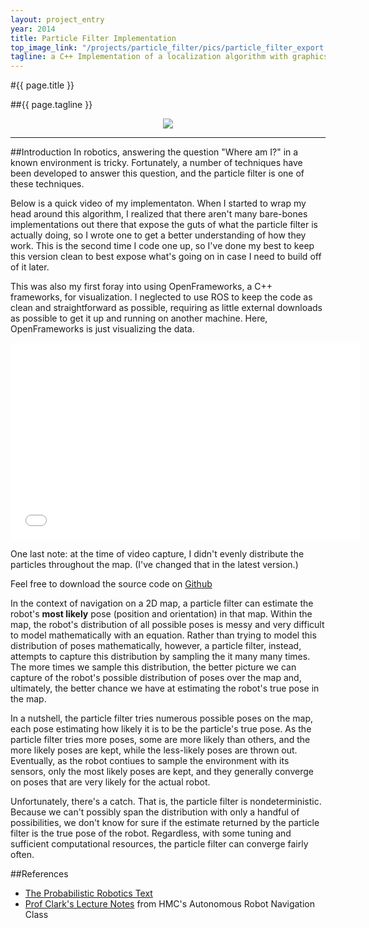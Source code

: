 ```yaml
---
layout: project_entry
year: 2014
title: Particle Filter Implementation
top_image_link: "/projects/particle_filter/pics/particle_filter_export.png"
tagline: a C++ Implementation of a localization algorithm with graphics rendered in OpenFrameworks
---
```

#{{ page.title }}

##{{ page.tagline }}

<center>
<img src={{ page.top_image_link }} ></A>
</center>

***

##Introduction
In robotics, answering the question "Where am I?" in a known environment is
tricky. Fortunately, a number of techniques have been developed to answer this
question, and the particle filter is one of these techniques.

Below is a quick video of my implementaton. When I started to wrap my head
around this algorithm, I realized that there aren't many bare-bones
implementations out there that expose the guts of what the particle filter is
actually doing, so I wrote one to get a better understanding of how they work.
This is the second time I code one up, so I've done my best to keep this
version clean to best expose what's going on in case I need to build off of it
later.

This was also my first foray into using OpenFrameworks, a C++ frameworks, for
visualization. I neglected to use ROS to keep the code as clean and
straightforward as possible, requiring as little external downloads as possible
to get it up and running on another machine. Here, OpenFrameworks is just
visualizing the data.

<center>
<iframe width="560" height="315" src="//www.youtube.com/embed/DY-l30yNMYU?list=UUc8qYIxKs4CkRFSN7Vdn-lw" frameborder="0" allowfullscreen></iframe>
</center>

One last note: at the time of video capture, I didn't evenly distribute the
particles throughout the map. (I've changed that in the latest version.)

Feel free to download the source code on
[Github](https://github.com/Poofjunior/ParticleFilter)

In the context of navigation on a 2D map, a particle filter can estimate
the robot's **most likely** pose (position and orientation) in that
map. Within the map, the robot's distribution of all possible poses is
messy and very difficult to model mathematically with an equation. Rather than
trying to model this distribution of poses mathematically, however, a
particle filter, instead, attempts to capture this distribution by sampling the 
it many many times. The more times we sample this distribution, the
better picture we can capture of the robot's possible distribution of poses
over the map and, ultimately, the better chance we have at estimating the
robot's true pose in the map.

In a nutshell, the particle filter tries numerous possible poses on the map,
each pose estimating how likely it is to be the particle's true pose. As the
particle filter tries more poses, some are more likely than others, and the
more likely poses are kept, while the less-likely poses are thrown out.
Eventually, as the robot contiues to sample the environment with its sensors,
only the most likely poses are kept, and they generally converge on poses
that are very likely for the actual robot.

Unfortunately, there's a catch. That is, the particle filter is
nondeterministic. Because we can't possibly span the distribution with only a
handful of possibilities, we don't know for sure if the estimate returned by
the particle filter is the true pose of the robot. Regardless, with some
tuning and sufficient computational resources, the particle filter can
converge fairly often.

##References
* [The Probabilistic Robotics Text](http://www.probabilistic-robotics.org/)
* [Prof Clark's Lecture Notes](http://www.hmc.edu/lair/E190Q/E190Q-Lecture10-PFLocalization.pdf) from HMC's Autonomous Robot Navigation Class
